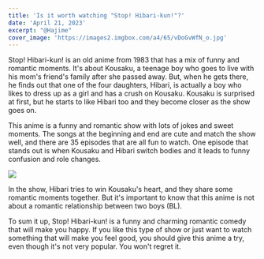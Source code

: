 ```yaml
---
title: 'Is it worth watching "Stop! Hibari-kun!"?'
date: 'April 21, 2023'
excerpt: "@Hajime"
cover_image: 'https://images2.imgbox.com/a4/65/vDoGvWfN_o.jpg'
---
```

  
Stop! Hibari-kun! is an old anime from 1983 that has a mix of funny and romantic moments. It's about Kousaku, a teenage boy who goes to live with his mom's friend's family after she passed away. But, when he gets there, he finds out that one of the four daughters, Hibari, is actually a boy who likes to dress up as a girl and has a crush on Kousaku. Kousaku is surprised at first, but he starts to like Hibari too and they become closer as the show goes on.  
  
This anime is a funny and romantic show with lots of jokes and sweet moments. The songs at the beginning and end are cute and match the show well, and there are 35 episodes that are all fun to watch. One episode that stands out is when Kousaku and Hibari switch bodies and it leads to funny confusion and role changes.
  
![](https://images2.imgbox.com/31/61/YANWECDc_o.jpg)  
  
In the show, Hibari tries to win Kousaku's heart, and they share some romantic moments together. But it's important to know that this anime is not about a romantic relationship between two boys (BL).  
  
To sum it up, Stop! Hibari-kun! is a funny and charming romantic comedy that will make you happy. If you like this type of show or just want to watch something that will make you feel good, you should give this anime a try, even though it's not very popular. You won't regret it.